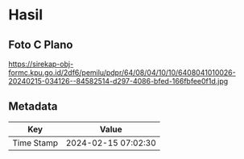 # Hasil

## Foto C Plano

https://sirekap-obj-formc.kpu.go.id/2df6/pemilu/pdpr/64/08/04/10/10/6408041010026-20240215-034126--84582514-d297-4086-bfed-166fbfee0f1d.jpg


## Metadata

| Key        | Value               |
| ---------- | ------------------- |
| Time Stamp | 2024-02-15 07:02:30 |



